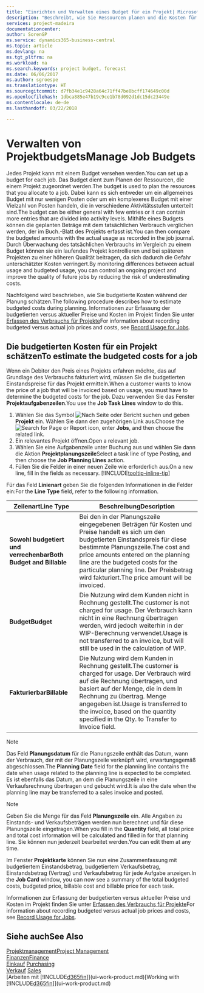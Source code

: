 ```yaml
---
title: "Einrichten und Verwalten eines Budget für ein Projekt| Microsoft Docs"
description: "Beschreibt, wie Sie Ressourcen planen und die Kosten für ein Projekt durch das Einrichten eines Budgets für jedes Projekt prognostizieren und steuern."
services: project-madeira
documentationcenter: 
author: SorenGP
ms.service: dynamics365-business-central
ms.topic: article
ms.devlang: na
ms.tgt_pltfrm: na
ms.workload: na
ms.search.keywords: project budget, forecast
ms.date: 06/06/2017
ms.author: sgroespe
ms.translationtype: HT
ms.sourcegitcommit: d7fb34e1c9428a64c71ff47be8bcff174649c00d
ms.openlocfilehash: 1dbca885e47b19c9ce1b78d092d1dc15dc23449e
ms.contentlocale: de-de
ms.lasthandoff: 03/22/2018

---
```

# <a name="manage-job-budgets"></a><span data-ttu-id="5c0b7-103">Verwalten von Projektbudgets</span><span class="sxs-lookup"><span data-stu-id="5c0b7-103">Manage Job Budgets</span></span>
<span data-ttu-id="5c0b7-104">Jedes Projekt kann mit einem Budget versehen werden.</span><span class="sxs-lookup"><span data-stu-id="5c0b7-104">You can set up a budget for each job.</span></span> <span data-ttu-id="5c0b7-105">Das Budget dient zum Planen der Ressourcen, die einem Projekt zugeordnet werden.</span><span class="sxs-lookup"><span data-stu-id="5c0b7-105">The budget is used to plan the resources that you allocate to a job.</span></span> <span data-ttu-id="5c0b7-106">Dabei kann es sich entweder um ein allgemeines Budget mit nur wenigen Posten oder um ein komplexeres Budget mit einer Vielzahl von Posten handeln, die in verschiedene Aktivitätsstufen unterteilt sind.</span><span class="sxs-lookup"><span data-stu-id="5c0b7-106">The budget can be either general with few entries or it can contain more entries that are divided into activity levels.</span></span> <span data-ttu-id="5c0b7-107">Mithilfe eines Budgets können die geplanten Beträge mit dem tatsächlichen Verbrauch verglichen werden, der im Buch.-Blatt des Projekts erfasst ist.</span><span class="sxs-lookup"><span data-stu-id="5c0b7-107">You can then compare the budgeted amounts with the actual usage as recorded in the job journal.</span></span> <span data-ttu-id="5c0b7-108">Durch Überwachung des tatsächlichen Verbrauchs im Vergleich zu einem Budget können sie ein laufendes Projekt kontrollieren und bei späteren Projekten zu einer höheren Qualität beitragen, da sich dadurch die Gefahr unterschätzter Kosten verringert.</span><span class="sxs-lookup"><span data-stu-id="5c0b7-108">By monitoring differences between actual usage and budgeted usage, you can control an ongoing project and improve the quality of future jobs by reducing the risk of underestimating costs.</span></span>

<span data-ttu-id="5c0b7-109">Nachfolgend wird beschrieben, wie Sie budgetierte Kosten während der Planung schätzen.</span><span class="sxs-lookup"><span data-stu-id="5c0b7-109">The following procedure describes how to estimate budgeted costs during planning.</span></span> <span data-ttu-id="5c0b7-110">Informationen zur Erfassung der budgetierten versus aktueller Preise und Kosten im Projekt finden Sie unter [Erfassen des Verbrauchs für Projekte](projects-how-record-job-usage.md)</span><span class="sxs-lookup"><span data-stu-id="5c0b7-110">For information about recording budgeted versus actual job prices and costs, see [Record Usage for Jobs](projects-how-record-job-usage.md).</span></span>  

## <a name="JobBudgetCosts"></a> <span data-ttu-id="5c0b7-111">Die budgetierten Kosten für ein Projekt schätzen</span><span class="sxs-lookup"><span data-stu-id="5c0b7-111">To estimate the budgeted costs for a job</span></span>
<span data-ttu-id="5c0b7-112">Wenn ein Debitor den Preis eines Projekts erfahren möchte, das auf Grundlage des Verbrauchs fakturiert wird, müssen Sie die budgetierten Einstandspreise für das Projekt ermitteln.</span><span class="sxs-lookup"><span data-stu-id="5c0b7-112">When a customer wants to know the price of a job that will be invoiced based on usage, you must have to determine the budgeted costs for the job.</span></span> <span data-ttu-id="5c0b7-113">Dazu verwenden Sie das Fenster **Projektaufgabenzeilen**.</span><span class="sxs-lookup"><span data-stu-id="5c0b7-113">You use the **Job Task Lines** window to do this.</span></span>

1. <span data-ttu-id="5c0b7-114">Wählen Sie das Symbol ![Nach Seite oder Bericht suchen](media/ui-search/search_small.png "Nach Seite oder Bericht suchen") und geben **Projekt** ein. Wählen Sie dann den zugehörigen Link aus.</span><span class="sxs-lookup"><span data-stu-id="5c0b7-114">Choose the ![Search for Page or Report](media/ui-search/search_small.png "Search for Page or Report icon") icon, enter **Jobs**, and then choose the related link.</span></span>  
2. <span data-ttu-id="5c0b7-115">Ein relevantes Projekt öffnen.</span><span class="sxs-lookup"><span data-stu-id="5c0b7-115">Open a relevant job.</span></span>
3. <span data-ttu-id="5c0b7-116">Wählen Sie eine Aufgabenzeile unter Buchung aus und wählen Sie dann die Aktion **Projektplanungszeile**</span><span class="sxs-lookup"><span data-stu-id="5c0b7-116">Select a task line of type Posting, and then choose the **Job Planning Lines** action.</span></span>
4. <span data-ttu-id="5c0b7-117">Füllen Sie die Felder in einer neuen Zeile wie erforderlich aus.</span><span class="sxs-lookup"><span data-stu-id="5c0b7-117">On a new line, fill in the fields as necessary.</span></span> [!INCLUDE[tooltip-inline-tip](includes/tooltip-inline-tip_md.md)]   

<span data-ttu-id="5c0b7-118">Für das Feld **Linienart** geben Sie die folgenden Informationen in die Felder ein:</span><span class="sxs-lookup"><span data-stu-id="5c0b7-118">For the **Line Type** field, refer to the following information.</span></span>  

| <span data-ttu-id="5c0b7-119">Zeilenart</span><span class="sxs-lookup"><span data-stu-id="5c0b7-119">Line Type</span></span> | <span data-ttu-id="5c0b7-120">Beschreibung</span><span class="sxs-lookup"><span data-stu-id="5c0b7-120">Description</span></span> |
| --- | --- |
| <span data-ttu-id="5c0b7-121">**Sowohl budgetiert und verrechenbar**</span><span class="sxs-lookup"><span data-stu-id="5c0b7-121">**Both Budget and Billable**</span></span> |<span data-ttu-id="5c0b7-122">Bei den in der Planungszeile eingegebenen Beträgen für Kosten und Preise handelt es sich um den budgetierten Einstandspreis für diese bestimmte Planungszeile.</span><span class="sxs-lookup"><span data-stu-id="5c0b7-122">The cost and price amounts entered on the planning line are the budgeted costs for the particular planning line.</span></span> <span data-ttu-id="5c0b7-123">Der Preisbetrag wird fakturiert.</span><span class="sxs-lookup"><span data-stu-id="5c0b7-123">The price amount will be invoiced.</span></span> |
| <span data-ttu-id="5c0b7-124">**Budget**</span><span class="sxs-lookup"><span data-stu-id="5c0b7-124">**Budget**</span></span> |<span data-ttu-id="5c0b7-125">Die Nutzung wird dem Kunden nicht in Rechnung gestellt.</span><span class="sxs-lookup"><span data-stu-id="5c0b7-125">The customer is not charged for usage.</span></span> <span data-ttu-id="5c0b7-126">Der Verbrauch kann nicht in eine Rechnung übertragen werden, wird jedoch weiterhin in der WIP-Berechnung verwendet.</span><span class="sxs-lookup"><span data-stu-id="5c0b7-126">Usage is not transferred to an invoice, but will still be used in the calculation of WIP.</span></span> |
| <span data-ttu-id="5c0b7-127">**Fakturierbar**</span><span class="sxs-lookup"><span data-stu-id="5c0b7-127">**Billable**</span></span> |<span data-ttu-id="5c0b7-128">Die Nutzung wird dem Kunden in Rechnung gestellt.</span><span class="sxs-lookup"><span data-stu-id="5c0b7-128">The customer is charged for usage.</span></span> <span data-ttu-id="5c0b7-129">Der Verbrauch wird auf die Rechnung übertragen, und basiert auf der Menge, die in dem In Rechnung zu übertrag. Menge angegeben ist.</span><span class="sxs-lookup"><span data-stu-id="5c0b7-129">Usage is transferred to the invoice, based on the quantity specified in the Qty. to Transfer to Invoice field.</span></span> |

> [!NOTE]  
>   <span data-ttu-id="5c0b7-130">Das Feld **Planungsdatum** für die Planungszeile enthält das Datum, wann der Verbrauch, der mit der Planungszeile verknüpft wird, erwartungsgemäß abgeschlossen.</span><span class="sxs-lookup"><span data-stu-id="5c0b7-130">The **Planning Date** field for the planning line contains the date when usage related to the planning line is expected to be completed.</span></span> <span data-ttu-id="5c0b7-131">Es ist ebenfalls das Datum, an dem die Planungszeile in eine Verkaufsrechnung übertragen und gebucht wird.</span><span class="sxs-lookup"><span data-stu-id="5c0b7-131">It is also the date when the planning line may be transferred to a sales invoice and posted.</span></span>  

> [!NOTE]  
>   <span data-ttu-id="5c0b7-132">Geben Sie die Menge für das Feld **Planungszeile** ein. Alle Angaben zu Einstands- und Verkaufsbeträgen werden nun berechnet und für diese Planungszeile eingetragen.</span><span class="sxs-lookup"><span data-stu-id="5c0b7-132">When you fill in the **Quantity** field, all total price and total cost information will be calculated and filled in for that planning line.</span></span> <span data-ttu-id="5c0b7-133">Sie können nun jederzeit bearbeitet werden.</span><span class="sxs-lookup"><span data-stu-id="5c0b7-133">You can edit them at any time.</span></span>

<span data-ttu-id="5c0b7-134">Im Fenster **Projektkarte** können Sie nun eine Zusammenfassung mit budgetiertem Einstandsbetrag, budgetiertem Verkaufsbetrag, Einstandsbetrag (Vertrag) und Verkaufsbetrag für jede Aufgabe anzeigen.</span><span class="sxs-lookup"><span data-stu-id="5c0b7-134">In the **Job Card** window, you can now see a summary of the total budgeted costs, budgeted price, billable cost and billable price for each task.</span></span>

<span data-ttu-id="5c0b7-135">Informationen zur Erfassung der budgetierten versus aktueller Preise und Kosten im Projekt finden Sie unter [Erfassen des Verbrauchs für Projekte](projects-how-record-job-usage.md)</span><span class="sxs-lookup"><span data-stu-id="5c0b7-135">For information about recording budgeted versus actual job prices and costs, see [Record Usage for Jobs](projects-how-record-job-usage.md).</span></span>

## <a name="see-also"></a><span data-ttu-id="5c0b7-136">Siehe auch</span><span class="sxs-lookup"><span data-stu-id="5c0b7-136">See Also</span></span>
[<span data-ttu-id="5c0b7-137">Projektmanagement</span><span class="sxs-lookup"><span data-stu-id="5c0b7-137">Project Management</span></span>](projects-manage-projects.md)  
[<span data-ttu-id="5c0b7-138">Finanzen</span><span class="sxs-lookup"><span data-stu-id="5c0b7-138">Finance</span></span>](finance.md)  
<span data-ttu-id="5c0b7-139">[Einkauf](purchasing-manage-purchasing.md)       </span><span class="sxs-lookup"><span data-stu-id="5c0b7-139">[Purchasing](purchasing-manage-purchasing.md)       </span></span>  
<span data-ttu-id="5c0b7-140">[Verkauf](sales-manage-sales.md)    </span><span class="sxs-lookup"><span data-stu-id="5c0b7-140">[Sales](sales-manage-sales.md)    </span></span>  
<span data-ttu-id="5c0b7-141">[Arbeiten mit [!INCLUDE[d365fin](includes/d365fin_md.md)]](ui-work-product.md)</span><span class="sxs-lookup"><span data-stu-id="5c0b7-141">[Working with [!INCLUDE[d365fin](includes/d365fin_md.md)]](ui-work-product.md)</span></span>  

